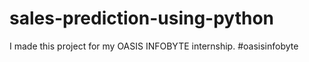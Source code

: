 # sales-prediction-using-python
I made this project for my OASIS INFOBYTE internship. #oasisinfobyte
